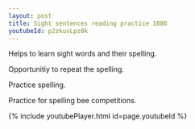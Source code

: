 ```yaml
---
layout: post
title: Sight sentences reading practice 1080
youtubeId: p2zkuvLpz0k
---
```

 
 
Helps to learn sight words and their spelling.

Opportunitiy to repeat the spelling. 

Practice spelling. 
 
Practice for spelling bee competitions. 
 
{% include youtubePlayer.html id=page.youtubeId %}
 
 
